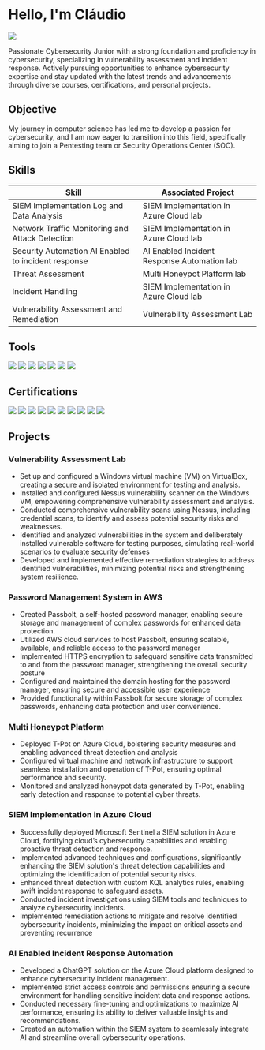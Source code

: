 # Hello, I'm Cláudio
<a href="https://linkedin.com](https://www.linkedin.com/in/claudio-fernandes-34628811b"><img src="https://img.shields.io/badge/-LinkedIn-0072b1?&style=for-the-badge&logo=linkedin&logoColor=white" /></a>


Passionate Cybersecurity Junior with a strong foundation and proficiency in cybersecurity, specializing in vulnerability assessment and incident response. Actively pursuing opportunities to enhance cybersecurity expertise and stay updated with the latest trends and advancements through diverse courses, certifications, and personal projects.

## Objective

My journey in computer science has led me to develop a passion for cybersecurity, and I am now eager to transition into this field, specifically aiming to join a Pentesting team or Security Operations Center (SOC).

## Skills

| Skill                                         | Associated Project         |
|-----------------------------------------------|----------------------------|
| SIEM Implementation Log and Data Analysis     | SIEM Implementation in Azure Cloud lab|
| Network Traffic Monitoring and Attack Detection | SIEM Implementation in Azure Cloud lab|
| Security Automation AI Enabled to incident response | AI Enabled Incident Response Automation lab|
| Threat Assessment                             | Multi Honeypot Platform lab|
| Incident Handling                             | SIEM Implementation in Azure Cloud lab|
| Vulnerability Assessment and Remediation      | Vulnerability Assessment Lab|

## Tools


<div>
    <img src="https://img.shields.io/badge/-Wireshark-1679A7?&style=for-the-badge&logo=Wireshark&logoColor=white" />
    <img src="https://img.shields.io/badge/-PuTTY-EF3B2D?&style=for-the-badge&logo=PuTTY&logoColor=white" />
    <img src="https://img.shields.io/badge/-Nessus-777BB4?&style=for-the-badge&logo=Nessus&logoColor=white" />
    <img src="https://img.shields.io/badge/-Passbolt-00A4EF?&style=for-the-badge&logo=Passbolt&logoColor=white" />
    <img src="https://img.shields.io/badge/-Tpot-00A4EF?&style=for-the-badge&logo=Tpott&logoColor=white" />
    <img src="https://img.shields.io/badge/-Microsoft_Sentinel-0078D4?&style=for-the-badge&logo=Microsoft&logoColor=white" /> 
    <img src="https://img.shields.io/badge/-Elastic-005571?&style=for-the-badge&logo=Elastic&logoColor=white" />
    
</div>

## Certifications

<div>
<img src="https://img.shields.io/badge/-ITF%2B-FF0000?&style=for-the-badge&logo=CompTIA&logoColor=white" />
<img src="https://img.shields.io/badge/-A%2B-4D4D4D?&style=for-the-badge&logo=CompTIA&logoColor=white" />
<img src="https://img.shields.io/badge/-Network%2B-007ACC?&style=for-the-badge&logo=CompTIA&logoColor=white" />
<img src="https://img.shields.io/badge/-(ongoing)Cysa%2B-007ACC?&style=for-the-badge&logo=CompTIA&logoColor=white" />
<img src="https://img.shields.io/badge/-Security%2B-FF0000?&style=for-the-badge&logo=CompTIA&logoColor=white" />
<img src="https://img.shields.io/badge/-Cybersecurity Projects for job-006400?&style=for-the-badge&logoColor=white" />
<img src="https://img.shields.io/badge/-Hardware-000080?&style=for-the-badge&logoColor=white" />
<img src="https://img.shields.io/badge/-IT from User's Perspective-000080?&style=for-the-badge&logoColor=white" />
<img src="https://img.shields.io/badge/-Web Programming-000080?&style=for-the-badge&logoColor=white" />
<img src="https://img.shields.io/badge/-Computer's Network-000080?&style=for-the-badge&logoColor=white" />
</div>

## Projects

 ### Vulnerability Assessment Lab
- Set up and configured a Windows virtual machine (VM) on VirtualBox, creating a secure and isolated environment for testing and analysis.
- Installed and configured Nessus vulnerability scanner on the Windows VM, empowering comprehensive vulnerability assessment and analysis.
- Conducted comprehensive vulnerability scans using Nessus, including credential scans, to identify and assess potential security risks and weaknesses.
- Identified and analyzed vulnerabilities in the system and deliberately installed vulnerable software for testing purposes, simulating real-world scenarios to evaluate security defenses
- Developed and implemented effective remediation strategies to address identified vulnerabilities, minimizing potential risks and strengthening system resilience.

 ### Password Management System in AWS
- Created Passbolt, a self-hosted password manager, enabling secure storage and management of complex passwords for enhanced data protection.
- Utilized AWS cloud services to host Passbolt, ensuring scalable, available, and reliable access to the password manager
- Implemented HTTPS encryption to safeguard sensitive data transmitted to and from the password manager, strengthening the overall security posture
- Configured and maintained the domain hosting for the password manager, ensuring secure and accessible user experience
- Provided functionality within Passbolt for secure storage of complex passwords, enhancing data protection and user convenience.

 ### Multi Honeypot Platform
- Deployed T-Pot on Azure Cloud, bolstering security measures and enabling advanced threat detection and analysis
- Configured virtual machine and network infrastructure to support seamless installation and operation of T-Pot, ensuring optimal performance and security.
- Monitored and analyzed honeypot data generated by T-Pot, enabling early detection and response to potential cyber threats.
  
 ### SIEM Implementation in Azure Cloud
- Successfully deployed Microsoft Sentinel a SIEM solution in Azure Cloud, fortifying cloud’s cybersecurity capabilities and enabling proactive threat detection and response.
- Implemented advanced techniques and configurations, significantly enhancing the SIEM solution's threat detection capabilities and optimizing the identification of potential security risks.
- Enhanced threat detection with custom KQL analytics rules, enabling swift incident response to safeguard assets.
- Conducted incident investigations using SIEM tools and techniques to analyze cybersecurity incidents.
- Implemented remediation actions to mitigate and resolve identified cybersecurity incidents, minimizing the impact on critical assets and preventing recurrence

 ### AI Enabled Incident Response Automation
- Developed a ChatGPT solution on the Azure Cloud platform designed to enhance cybersecurity incident management.
- Implemented strict access controls and permissions ensuring a secure environment for handling sensitive incident data and response actions.
- Conducted necessary fine-tuning and optimizations to maximize AI performance, ensuring its ability to deliver valuable insights and recommendations.
- Created an automation within the SIEM system to seamlessly integrate AI and streamline overall cybersecurity operations.

